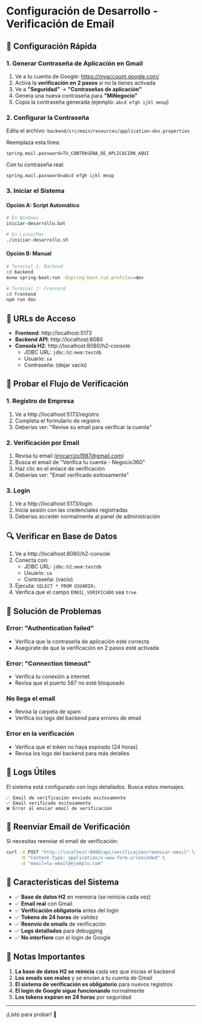 # Configuración de Desarrollo - Verificación de Email

## 🚀 Configuración Rápida

### 1. Generar Contraseña de Aplicación en Gmail

1. Ve a tu cuenta de Google: https://myaccount.google.com/
2. Activa la **verificación en 2 pasos** si no la tienes activada
3. Ve a **"Seguridad"** → **"Contraseñas de aplicación"**
4. Genera una nueva contraseña para **"MiNegocio"**
5. Copia la contraseña generada (ejemplo: `abcd efgh ijkl mnop`)

### 2. Configurar la Contraseña

Edita el archivo: `backend/src/main/resources/application-dev.properties`

Reemplaza esta línea:
```properties
spring.mail.password=TU_CONTRASEÑA_DE_APLICACION_AQUI
```

Con tu contraseña real:
```properties
spring.mail.password=abcd efgh ijkl mnop
```

### 3. Iniciar el Sistema

#### Opción A: Script Automático
```bash
# En Windows
iniciar-desarrollo.bat

# En Linux/Mac
./iniciar-desarrollo.sh
```

#### Opción B: Manual
```bash
# Terminal 1: Backend
cd backend
mvnw spring-boot:run -Dspring-boot.run.profiles=dev

# Terminal 2: Frontend
cd frontend
npm run dev
```

## 🔧 URLs de Acceso

- **Frontend**: http://localhost:5173
- **Backend API**: http://localhost:8080
- **Consola H2**: http://localhost:8080/h2-console
  - JDBC URL: `jdbc:h2:mem:testdb`
  - Usuario: `sa`
  - Contraseña: (dejar vacío)

## 🧪 Probar el Flujo de Verificación

### 1. Registro de Empresa
1. Ve a http://localhost:5173/registro
2. Completa el formulario de registro
3. Deberías ver: "Revise su email para verificar la cuenta"

### 2. Verificación por Email
1. Revisa tu email (jrncarrizo1987@gmail.com)
2. Busca el email de "Verifica tu cuenta - Negocio360"
3. Haz clic en el enlace de verificación
4. Deberías ver: "Email verificado exitosamente"

### 3. Login
1. Ve a http://localhost:5173/login
2. Inicia sesión con las credenciales registradas
3. Deberías acceder normalmente al panel de administración

## 🔍 Verificar en Base de Datos

1. Ve a http://localhost:8080/h2-console
2. Conecta con:
   - JDBC URL: `jdbc:h2:mem:testdb`
   - Usuario: `sa`
   - Contraseña: (vacío)
3. Ejecuta: `SELECT * FROM USUARIO;`
4. Verifica que el campo `EMAIL_VERIFICADO` sea `true`

## 🐛 Solución de Problemas

### Error: "Authentication failed"
- Verifica que la contraseña de aplicación esté correcta
- Asegúrate de que la verificación en 2 pasos esté activada

### Error: "Connection timeout"
- Verifica tu conexión a internet
- Revisa que el puerto 587 no esté bloqueado

### No llega el email
- Revisa la carpeta de spam
- Verifica los logs del backend para errores de email

### Error en la verificación
- Verifica que el token no haya expirado (24 horas)
- Revisa los logs del backend para más detalles

## 📝 Logs Útiles

El sistema está configurado con logs detallados. Busca estos mensajes:

```
✅ Email de verificación enviado exitosamente
✅ Email verificado exitosamente
❌ Error al enviar email de verificación
```

## 🔄 Reenviar Email de Verificación

Si necesitas reenviar el email de verificación:

```bash
curl -X POST "http://localhost:8080/api/verificacion/reenviar-email" \
     -H "Content-Type: application/x-www-form-urlencoded" \
     -d "email=tu-email@ejemplo.com"
```

## 🎯 Características del Sistema

- ✅ **Base de datos H2** en memoria (se reinicia cada vez)
- ✅ **Email real** con Gmail
- ✅ **Verificación obligatoria** antes del login
- ✅ **Tokens de 24 horas** de validez
- ✅ **Reenvío de emails** de verificación
- ✅ **Logs detallados** para debugging
- ✅ **No interfiere** con el login de Google

## 🚨 Notas Importantes

1. **La base de datos H2 se reinicia** cada vez que inicias el backend
2. **Los emails son reales** y se envían a tu cuenta de Gmail
3. **El sistema de verificación es obligatorio** para nuevos registros
4. **El login de Google sigue funcionando** normalmente
5. **Los tokens expiran en 24 horas** por seguridad

---

¡Listo para probar! 🎉 